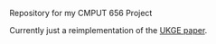 Repository for my CMPUT 656 Project

Currently just a reimplementation of the [UKGE paper](https://arxiv.org/abs/1811.10667).
